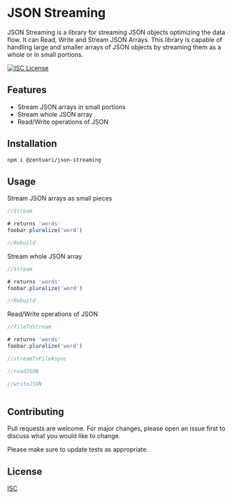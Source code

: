 # JSON Streaming

JSON Streaming is a library for streaming JSON objects optimizing the data flow. It can Read, Write and Stream JSON Arrays. This library is capable of handling large and smaller arrays of JSON objects by streaming them as a whole or in small portions.

[![ISC License](https://img.shields.io/badge/license-ISC-blue.svg)](https://opensource.org/licenses/ISC)

## Features
- Stream JSON arrays in small portions
- Stream whole JSON array
- Read/Write operations of JSON


## Installation



```bash
npm i @zentuari/json-streaming
```

## Usage

Stream JSON arrays as small pieces
```javascript
//Stream

# returns 'words'
foobar.pluralize('word')

//Rebuild

```

Stream whole JSON array
```javascript
//Stream

# returns 'words'
foobar.pluralize('word')

//Rebuild

```

Read/Write operations of JSON
```javascript
//fileToStream

# returns 'words'
foobar.pluralize('word')

//streamToFileAsync

//readJSON

//writeJSON



```

## Contributing
Pull requests are welcome. For major changes, please open an issue first to discuss what you would like to change.

Please make sure to update tests as appropriate.

## License
[ISC](https://opensource.org/licenses/ISC)
